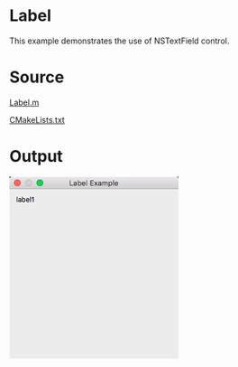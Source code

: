 # Label

This example demonstrates the use of NSTextField control.

# Source

[Label.m](./Label.m)

[CMakeLists.txt](./CMakeLists.txt)

# Output

![GitHub Logo](../../docs/Pictures/Label.png)

